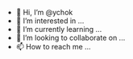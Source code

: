 - 👋 Hi, I’m @ychok
- 👀 I’m interested in ...
- 🌱 I’m currently learning ...
- 💞️ I’m looking to collaborate on ...
- 📫 How to reach me ...

<!---
ychok/ychok is a ✨ special ✨ repository because its `README.md` (this file) appears on your GitHub profile.
You can click the Preview link to take a look at your changes.
--->
